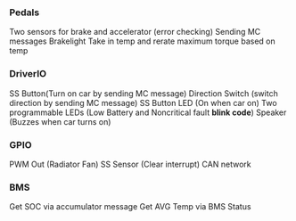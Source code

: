### Pedals
Two sensors for brake and accelerator (error checking)
Sending MC messages
Brakelight
Take in temp and rerate maximum torque based on temp

### DriverIO
SS Button(Turn on car by sending MC message)
Direction Switch (switch direction by sending MC message)
SS Button LED (On when car on)
Two programmable LEDs (Low Battery and Noncritical fault __blink code__)
Speaker (Buzzes when car turns on)

### GPIO
PWM Out (Radiator Fan)
SS Sensor (Clear interrupt)
CAN network

### BMS
Get SOC via accumulator message
Get AVG Temp via BMS Status

